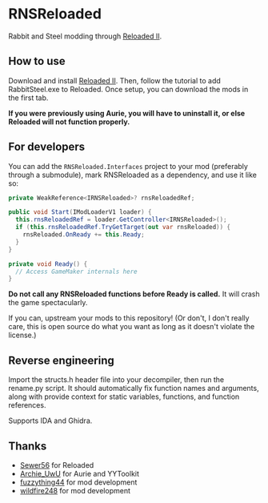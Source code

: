# RNSReloaded

Rabbit and Steel modding through [Reloaded II](https://reloaded-project.github.io/Reloaded-II/).

## How to use

Download and install [Reloaded II](https://github.com/Reloaded-Project/Reloaded-II/releases/latest). Then, follow the tutorial to add RabbitSteel.exe to Reloaded. Once setup, you can download the mods in the first tab.

**If you were previously using Aurie, you will have to uninstall it, or else Reloaded will not function properly.**

## For developers

You can add the `RNSReloaded.Interfaces` project to your mod (preferably through a submodule), mark RNSReloaded as a dependency, and use it like so:

```cs
private WeakReference<IRNSReloaded>? rnsReloadedRef;

public void Start(IModLoaderV1 loader) {
  this.rnsReloadedRef = loader.GetController<IRNSReloaded>();
  if (this.rnsReloadedRef.TryGetTarget(out var rnsReloaded)) {
    rnsReloaded.OnReady += this.Ready;
  }
}

private void Ready() {
  // Access GameMaker internals here
}
```

**Do not call any RNSReloaded functions before Ready is called.** It will crash the game spectacularly.

If you can, upstream your mods to this repository! (Or don't, I don't really care, this is open source do what you want as long as it doesn't violate the license.)

## Reverse engineering

Import the structs.h header file into your decompiler, then run the rename.py script. It should automatically fix function names and arguments, along with provide context for static variables, functions, and function references.

Supports IDA and Ghidra.

## Thanks

- [Sewer56](https://github.com/Sewer56) for Reloaded
- [Archie_UwU](https://github.com/Archie-osu) for Aurie and YYToolkit
- [fuzzything44](https://github.com/fuzzything44) for mod development
- [wildfire248](https://github.com/wildfire248) for mod development
